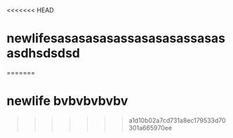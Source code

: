 <<<<<<< HEAD
# newlifesasasasasassasasasassasasasdhsdsdsd
=======
# newlife bvbvbvbvbv
>>>>>>> a1d10b02a7cd731a8ec179533d70301a665970ee
